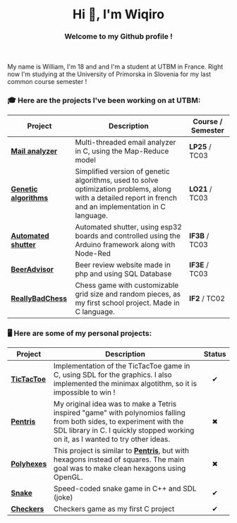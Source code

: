 <h1 align="center">Hi 👋, I'm Wiqiro</h1>

<h3 align="center">Welcome to my Github profile !</h3>
<br><br>
My name is William, I'm 18 and and I'm a student at UTBM in France.
Right now I'm studying at the University of Primorska in Slovenia for my last common course semester !


### 🎓 Here are the projects I've been working on at UTBM:

|Project|Description|Course / Semester|
|---|---|---|
| [**Mail analyzer**](https://github.com/Wiqiro/LP25-Project-Mail-Analyzer) | Multi-threaded email analyzer in C, using the Map-Reduce model | **LP25** / TC03 |
| [**Genetic algorithms**](https://github.com/Wiqiro/LO21-Project) | Simplified version of genetic algorithms, used to solve optimization problems, along with a detailed report in french and an implementation in C language. | **LO21** / TC03 |
| [**Automated shutter**](https://github.com/Wiqiro/IF3B-Project-Automated-Shutter) | Automated shutter, using esp32 boards and controlled using the Arduino framework along with Node-Red | **IF3B** / TC03 |
| [**BeerAdvisor**](https://github.com/Wiqiro/IF3E-Project-BeerAdvisor) | Beer review website made in php and using SQL Database | **IF3E** / TC03 |
| [**ReallyBadChess**](https://github.com/Wiqiro/IF2-Project-ReallyBadChess) | Chess game with customizable grid size and random pieces, as my first school project. Made in C language.| **IF2** / TC02 |

### 🖥 Here are some of my personal projects:

|Project|Description|Status|
|---|---|:---:|
| [**TicTacToe**](https://github.com/Wiqiro/TicTacToe-SDL) | Implementation of the TicTacToe game in C, using SDL for the graphics. I also implemented the minimax algotithm, so it is impossible to win !|✔|
| [**Pentris**](https://github.com/Wiqiro/Pentris) | My original idea was to make a Tetris inspired "game" with polynomios falling from both sides, to experiment with the SDL library in C. I quickly stopped working on it, as I wanted to try other ideas. |✖|
| [**Polyhexes**](https://github.com/Wiqiro/polyhexes) | This project is similar to [**Pentris**](https://github.com/Wiqiro/Pentris), but with hexagons instead of squares. The main goal was to make clean hexagons using OpenGL. |✖|
| [**Snake**](https://github.com/Wiqiro/SDL-snake) | Speed-coded snake game in C++ and SDL (joke) |✔|
| [**Checkers**](https://github.com/Wiqiro/Checkers) | Checkers game as my first C project |✔|

